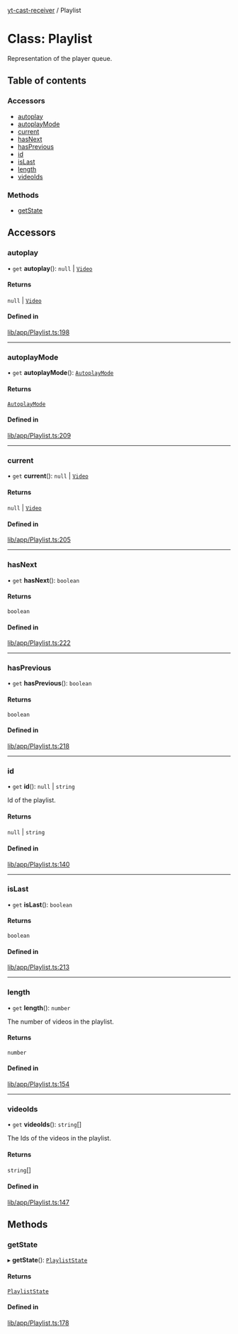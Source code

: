[yt-cast-receiver](../README.md) / Playlist

# Class: Playlist

Representation of the player queue.

## Table of contents

### Accessors

- [autoplay](Playlist.md#autoplay)
- [autoplayMode](Playlist.md#autoplaymode)
- [current](Playlist.md#current)
- [hasNext](Playlist.md#hasnext)
- [hasPrevious](Playlist.md#hasprevious)
- [id](Playlist.md#id)
- [isLast](Playlist.md#islast)
- [length](Playlist.md#length)
- [videoIds](Playlist.md#videoids)

### Methods

- [getState](Playlist.md#getstate)

## Accessors

### autoplay

• `get` **autoplay**(): ``null`` \| [`Video`](../interfaces/Video.md)

#### Returns

``null`` \| [`Video`](../interfaces/Video.md)

#### Defined in

[lib/app/Playlist.ts:198](https://github.com/patrickkfkan/yt-cast-receiver/blob/89ae18a/src/lib/app/Playlist.ts#L198)

___

### autoplayMode

• `get` **autoplayMode**(): [`AutoplayMode`](../README.md#autoplaymode)

#### Returns

[`AutoplayMode`](../README.md#autoplaymode)

#### Defined in

[lib/app/Playlist.ts:209](https://github.com/patrickkfkan/yt-cast-receiver/blob/89ae18a/src/lib/app/Playlist.ts#L209)

___

### current

• `get` **current**(): ``null`` \| [`Video`](../interfaces/Video.md)

#### Returns

``null`` \| [`Video`](../interfaces/Video.md)

#### Defined in

[lib/app/Playlist.ts:205](https://github.com/patrickkfkan/yt-cast-receiver/blob/89ae18a/src/lib/app/Playlist.ts#L205)

___

### hasNext

• `get` **hasNext**(): `boolean`

#### Returns

`boolean`

#### Defined in

[lib/app/Playlist.ts:222](https://github.com/patrickkfkan/yt-cast-receiver/blob/89ae18a/src/lib/app/Playlist.ts#L222)

___

### hasPrevious

• `get` **hasPrevious**(): `boolean`

#### Returns

`boolean`

#### Defined in

[lib/app/Playlist.ts:218](https://github.com/patrickkfkan/yt-cast-receiver/blob/89ae18a/src/lib/app/Playlist.ts#L218)

___

### id

• `get` **id**(): ``null`` \| `string`

Id of the playlist.

#### Returns

``null`` \| `string`

#### Defined in

[lib/app/Playlist.ts:140](https://github.com/patrickkfkan/yt-cast-receiver/blob/89ae18a/src/lib/app/Playlist.ts#L140)

___

### isLast

• `get` **isLast**(): `boolean`

#### Returns

`boolean`

#### Defined in

[lib/app/Playlist.ts:213](https://github.com/patrickkfkan/yt-cast-receiver/blob/89ae18a/src/lib/app/Playlist.ts#L213)

___

### length

• `get` **length**(): `number`

The number of videos in the playlist.

#### Returns

`number`

#### Defined in

[lib/app/Playlist.ts:154](https://github.com/patrickkfkan/yt-cast-receiver/blob/89ae18a/src/lib/app/Playlist.ts#L154)

___

### videoIds

• `get` **videoIds**(): `string`[]

The Ids of the videos in the playlist.

#### Returns

`string`[]

#### Defined in

[lib/app/Playlist.ts:147](https://github.com/patrickkfkan/yt-cast-receiver/blob/89ae18a/src/lib/app/Playlist.ts#L147)

## Methods

### getState

▸ **getState**(): [`PlaylistState`](../interfaces/PlaylistState.md)

#### Returns

[`PlaylistState`](../interfaces/PlaylistState.md)

#### Defined in

[lib/app/Playlist.ts:178](https://github.com/patrickkfkan/yt-cast-receiver/blob/89ae18a/src/lib/app/Playlist.ts#L178)
